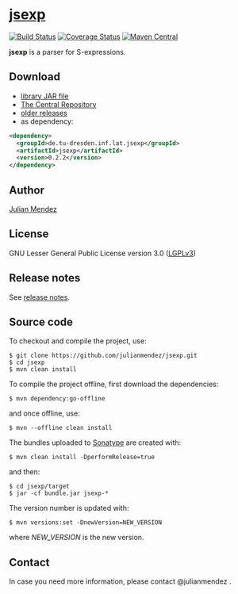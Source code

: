 # [jsexp](https://julianmendez.github.io/jsexp)

[![Build Status](https://travis-ci.org/julianmendez/jsexp.png?branch=master)](https://travis-ci.org/julianmendez/jsexp)
[![Coverage Status](https://coveralls.io/repos/github/julianmendez/jsexp/badge.svg?branch=master)](https://coveralls.io/github/julianmendez/jsexp?branch=master)
[![Maven Central](https://maven-badges.herokuapp.com/maven-central/de.tu-dresden.inf.lat.jsexp/jsexp/badge.svg)](http://search.maven.org/#search|ga|1|g%3A%22de.tu-dresden.inf.lat.jsexp%22)

**jsexp** is a parser for S-expressions.


## Download
* [library JAR file](https://sourceforge.net/projects/latitude/files/jsexp/0.2.2/jsexp-0.2.2.jar/download)
* [The Central Repository](https://repo1.maven.org/maven2/de/tu-dresden/inf/lat/jsexp/)
* [older releases](https://sourceforge.net/projects/jsexp/files/)
* as dependency:
```xml
<dependency>
  <groupId>de.tu-dresden.inf.lat.jsexp</groupId>
  <artifactId>jsexp</artifactId>
  <version>0.2.2</version>
</dependency>
```


## Author
[Julian Mendez](http://lat.inf.tu-dresden.de/~mendez)


## License

GNU Lesser General Public License version 3.0 ([LGPLv3](https://www.gnu.org/licenses/lgpl-3.0.txt))


## Release notes
See [release notes](https://github.com/julianmendez/jsexp/blob/master/RELEASE-NOTES.md).


## Source code

To checkout and compile the project, use:

```
$ git clone https://github.com/julianmendez/jsexp.git
$ cd jsexp
$ mvn clean install
```

To compile the project offline, first download the dependencies:
```
$ mvn dependency:go-offline
```
and once offline, use:
```
$ mvn --offline clean install
```

The bundles uploaded to [Sonatype](https://oss.sonatype.org/) are created with:
```
$ mvn clean install -DperformRelease=true
```
and then:
```
$ cd jsexp/target
$ jar -cf bundle.jar jsexp-*
```

The version number is updated with:
```
$ mvn versions:set -DnewVersion=NEW_VERSION
```
where *NEW_VERSION* is the new version.


## Contact

In case you need more information, please contact @julianmendez .




